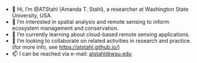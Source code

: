 - 👋 Hi, I’m @ATStahl (Amanda T. Stahl), a researcher at Washington State University, USA.
- 👀 I’m interested in spatial analysis and remote sensing to inform ecosystem management and conservation.
- 🌱 I’m currently learning about cloud-based remote sensing applications.
- 💞️ I’m looking to collaborate on related activities in research and practice. (for more info, see https://atstahl.github.io/)
- 📫 I can be reached via e-mail: atstahl@wsu.edu

<!---
ATStahl/ATStahl is a ✨ special ✨ repository because its `README.md` (this file) appears on your GitHub profile.
You can click the Preview link to take a look at your changes.
--->
